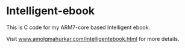 Intelligent-ebook
=================

This is C code for my ARM7-core based Intelligent ebook.

Visit www.amolgmahurkar.com/intelligentebook.html for more details.
